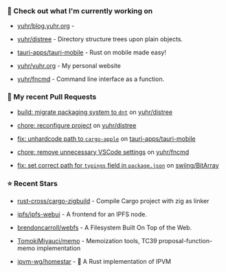 ### 👷 Check out what I'm currently working on



- [yuhr/blog.yuhr.org](https://github.com/yuhr/blog.yuhr.org) - 

- [yuhr/distree](https://github.com/yuhr/distree) - Directory structure trees upon plain objects.

- [tauri-apps/tauri-mobile](https://github.com/tauri-apps/tauri-mobile) - Rust on mobile made easy!

- [yuhr/yuhr.org](https://github.com/yuhr/yuhr.org) - My personal website

- [yuhr/fncmd](https://github.com/yuhr/fncmd) - Command line interface as a function.

### 🔨 My recent Pull Requests



- [build: migrate packaging system to `dnt`](https://github.com/yuhr/distree/pull/3) on [yuhr/distree](https://github.com/yuhr/distree)

- [chore: reconfigure project](https://github.com/yuhr/distree/pull/2) on [yuhr/distree](https://github.com/yuhr/distree)

- [fix: unhardcode path to `cargo-apple`](https://github.com/tauri-apps/tauri-mobile/pull/161) on [tauri-apps/tauri-mobile](https://github.com/tauri-apps/tauri-mobile)

- [chore: remove unnecessary VSCode settings](https://github.com/yuhr/fncmd/pull/56) on [yuhr/fncmd](https://github.com/yuhr/fncmd)

- [fix: set correct path for `typings` field in `package.json`](https://github.com/swiing/BitArray/pull/30) on [swiing/BitArray](https://github.com/swiing/BitArray)

### ⭐ Recent Stars



- [rust-cross/cargo-zigbuild](https://github.com/rust-cross/cargo-zigbuild) - Compile Cargo project with zig as linker

- [ipfs/ipfs-webui](https://github.com/ipfs/ipfs-webui) - A frontend for an IPFS node.

- [brendoncarroll/webfs](https://github.com/brendoncarroll/webfs) - A Filesystem Built On Top of the Web.

- [TomokiMiyauci/memo](https://github.com/TomokiMiyauci/memo) - Memoization tools, TC39 proposal-function-memo implementation

- [ipvm-wg/homestar](https://github.com/ipvm-wg/homestar) - 💫 A Rust implementation of IPVM